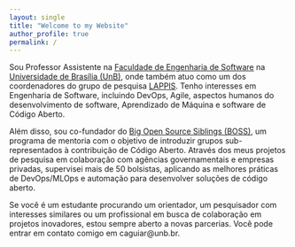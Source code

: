 ```yaml
---
layout: single
title: "Welcome to my Website"
author_profile: true
permalink: /
---
```


Sou Professor Assistente na [Faculdade de Engenharia de Software](http://fga.unb.br) na [Universidade de Brasília (UnB)](http://www.unb.br/), onde também atuo como um dos coordenadores do grupo de pesquisa [LAPPIS](https://lappis-unb.github.io/lappis.rocks/). Tenho interesses em Engenharia de Software, incluindo DevOps, Agile, aspectos humanos do desenvolvimento de software, Aprendizado de Máquina e software de Código Aberto.

Além disso, sou co-fundador do [Big Open Source Siblings (BOSS)](https://docs.google.com/presentation/d/1bAOZ0gLjEIwOLhkRhakvaXG1_FP4fGuHYMVhEc72w7M/edit?usp=sharing), um programa de mentoria com o objetivo de introduzir grupos sub-representados à contribuição de Código Aberto. Através dos meus projetos de pesquisa em colaboração com agências governamentais e empresas privadas, supervisei mais de 50 bolsistas, aplicando as melhores práticas de DevOps/MLOps e automação para desenvolver soluções de código aberto.

Se você é um estudante procurando um orientador, um pesquisador com interesses similares ou um profissional em busca de colaboração em projetos inovadores, estou sempre aberto a novas parcerias. Você pode entrar em contato comigo em caguiar<span style="display:none">ignorethis</span>@unb.br.




